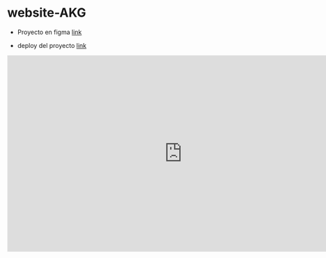 # website-AKG
- Proyecto en figma
[link](https://www.figma.com/file/uk4yvSx3blrGc8UK8GBx3s/Free-Fashion-Website-Design?node-id=3%3A9)

- deploy del proyecto [link](htpps://santy-ramirez/github.io/website-AKG)
<iframe style="border: 1px solid rgba(0, 0, 0, 0.1);" width="800" height="450" src="https://www.figma.com/embed?embed_host=share&url=https%3A%2F%2Fwww.figma.com%2Ffile%2Fuk4yvSx3blrGc8UK8GBx3s%2FFree-Fashion-Website-Design%3Fnode-id%3D3%253A9" allowfullscreen></iframe>